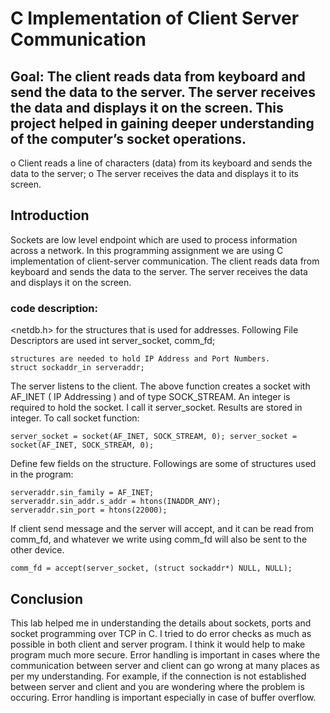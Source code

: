 # C Implementation of Client Server Communication
## Goal: The client reads data from keyboard and send the data to the server. The server receives the data and displays it on the screen. This project helped in gaining deeper understanding of the computer’s socket operations.
o Client reads a line of characters (data) from its keyboard and sends the data to the server; 
o The server receives the data and displays it to its screen.

## Introduction

Sockets are low level endpoint which are used to process information across a network. In this programming assignment we are using C implementation of client-server communication. The client reads data from keyboard and sends the data to the server. The server receives the data and displays it on the screen.

### code description: 

 <netdb.h> for the structures that is used for addresses. Following File Descriptors are used
int server_socket, comm_fd;

    structures are needed to hold IP Address and Port Numbers.
    struct sockaddr_in serveraddr;

The server listens to the client. The above function creates a socket with AF_INET ( IP Addressing ) and of type SOCK_STREAM. An integer is required to hold the socket. I call it server_socket. Results are stored in integer. To call socket function: 

    server_socket = socket(AF_INET, SOCK_STREAM, 0); server_socket = socket(AF_INET, SOCK_STREAM, 0); 


Define few fields on the structure. Followings are some of structures used in the program:

    serveraddr.sin_family = AF_INET;
    serveraddr.sin_addr.s_addr = htons(INADDR_ANY);
    serveraddr.sin_port = htons(22000);

 If client send message and the server will accept, and it can be read from comm_fd, and whatever we write using comm_fd will also be sent to the other device.

    comm_fd = accept(server_socket, (struct sockaddr*) NULL, NULL);

## Conclusion

This lab helped me in understanding the details about sockets, ports and socket programming over TCP in C. I tried to do error checks as much as possible in both client and server program. I think it would help to make program much more secure. Error handling is important in cases where the communication between server and client can go wrong at many places as per my understanding. For example, if the connection is not established between server and client and you are wondering where the problem is occuring. Error handling is important especially in case of buffer overflow. 

